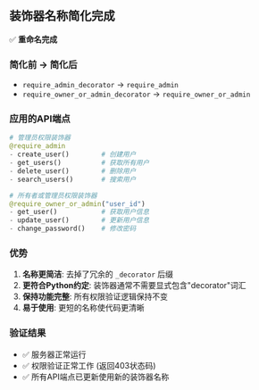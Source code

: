 ## 装饰器名称简化完成

✅ **重命名完成**

### 简化前 → 简化后

- `require_admin_decorator` → `require_admin`
- `require_owner_or_admin_decorator` → `require_owner_or_admin`

### 应用的API端点

```python
# 管理员权限装饰器
@require_admin
- create_user()        # 创建用户
- get_users()          # 获取所有用户
- delete_user()        # 删除用户
- search_users()       # 搜索用户

# 所有者或管理员权限装饰器
@require_owner_or_admin("user_id")
- get_user()           # 获取用户信息
- update_user()        # 更新用户信息
- change_password()    # 修改密码
```

### 优势

1. **名称更简洁**: 去掉了冗余的 `_decorator` 后缀
2. **更符合Python约定**: 装饰器通常不需要显式包含"decorator"词汇
3. **保持功能完整**: 所有权限验证逻辑保持不变
4. **易于使用**: 更短的名称使代码更清晰

### 验证结果

- ✅ 服务器正常运行
- ✅ 权限验证正常工作 (返回403状态码)
- ✅ 所有API端点已更新使用新的装饰器名称
